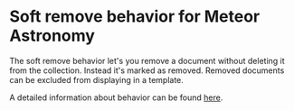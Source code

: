 # Soft remove behavior for Meteor Astronomy

The soft remove behavior let's you remove a document without deleting it from the collection. Instead it's marked as removed. Removed documents can be excluded from displaying in a template.

A detailed information about behavior can be found [here](http://jagi.github.io/meteor-astronomy/v2#softremove).
